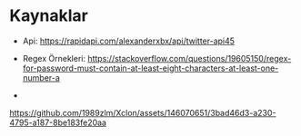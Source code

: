# Kaynaklar

- Api: https://rapidapi.com/alexanderxbx/api/twitter-api45

- Regex Örnekleri: https://stackoverflow.com/questions/19605150/regex-for-password-must-contain-at-least-eight-characters-at-least-one-number-a

- 




https://github.com/1989zlm/Xclon/assets/146070651/3bad46d3-a230-4795-a187-8be183fe20aa


